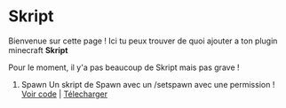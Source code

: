 # Skript

Bienvenue sur cette page !
Ici tu peux trouver de quoi ajouter a ton plugin minecraft **Skript**

Pour le moment, il y'a pas beaucoup de Skript mais pas grave !


1. Spawn
    Un skript de Spawn avec un /setspawn avec une permission !
[Voir code](https://github.com/Nat0uille/Skript/blob/main/Skript/spawn.sk) | 
[Télecharger](https://github.com/Nat0uille/Skript/releases/download/spawn/spawn.sk)
